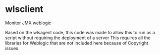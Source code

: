 # wlsclient
Monitor JMX weblogic

Based on the wlsagent code, this code was made to allow this to run as a script without requiring the deployment of a server
This requires all the libraries for Weblogic that are not included here because of Copyright issues


